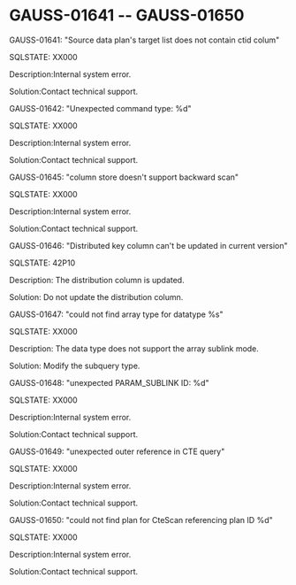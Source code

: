 # GAUSS-01641 -- GAUSS-01650<a name="EN-US_TOPIC_0302073465"></a>

GAUSS-01641: "Source data plan's target list does not contain ctid colum"

SQLSTATE: XX000

Description:Internal system error.

Solution:Contact technical support.

GAUSS-01642: "Unexpected command type: %d"

SQLSTATE: XX000

Description:Internal system error.

Solution:Contact technical support.

GAUSS-01645: "column store doesn't support backward scan"

SQLSTATE: XX000

Description:Internal system error.

Solution:Contact technical support.

GAUSS-01646: "Distributed key column can't be updated in current version"

SQLSTATE: 42P10

Description: The distribution column is updated.

Solution: Do not update the distribution column.

GAUSS-01647: "could not find array type for datatype %s"

SQLSTATE: XX000

Description: The data type does not support the array sublink mode.

Solution: Modify the subquery type.

GAUSS-01648: "unexpected PARAM\_SUBLINK ID: %d"

SQLSTATE: XX000

Description:Internal system error.

Solution:Contact technical support.

GAUSS-01649: "unexpected outer reference in CTE query"

SQLSTATE: XX000

Description:Internal system error.

Solution:Contact technical support.

GAUSS-01650: "could not find plan for CteScan referencing plan ID %d"

SQLSTATE: XX000

Description:Internal system error.

Solution:Contact technical support.

